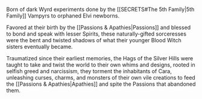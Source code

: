 Born of dark Wyrd experiments done by the [[SECRETS#The 5th Family|5th Family]] Vampyrs to orphaned Elvi newborns.

Favored at their birth by the [[Passions & Apathies|Passions]] and blessed to bond and speak with lesser Spirits, these naturally-gifted sorceresses were the bent and twisted shadows of what their younger Blood Witch sisters eventually became.

Traumatized since their earliest memories, the Hags of the Silver Hills were taught to take and twist the world to their own whims and designs, rooted in selfish greed and narcissism, they torment the inhabitants of Cara, unleashing curses, charms, and monsters of their own vile creations to feed the [[Passions & Apathies|Apathies]] and spite the Passions that abandoned them.